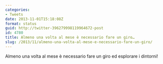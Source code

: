 ```yaml
---
categories:
- Tweets
date: 2013-11-01T15:18:08Z
format: status
guid: http://twitter-396279998119964672-post
id: 4780
title: Almeno una volta al mese è necessario fare un giro…
slug: /2013/11/almeno-una-volta-al-mese-e-necessario-fare-un-giro/
---
```


Almeno una volta al mese è necessario fare un giro ed esplorare i dintorni!